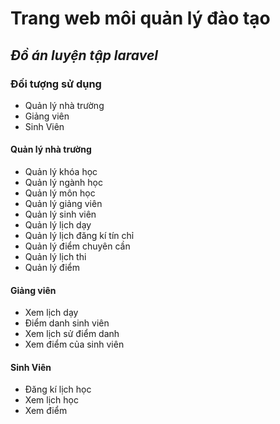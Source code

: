 # Trang web môi quản lý đào tạo

## <i>Đồ án luyện tập laravel</i>

### Đối tượng sử dụng

- Quản lý nhà trường
- Giảng viên
- Sinh Viên

#### Quản lý nhà trường
- Quản lý khóa học
- Quản lý ngành học
- Quản lý môn học
- Quản lý giảng viên
- Quản lý sinh viên
- Quản lý lịch dạy
- Quản lý lịch đăng kí tín chỉ
- Quản lý điểm chuyên cần
- Quản lý lịch thi
- Quản lý điểm

#### Giảng viên
- Xem lịch dạy
- Điểm danh sinh viên
- Xem lịch sử điểm danh
- Xem điểm của sinh viên

#### Sinh Viên
- Đăng kí lịch học
- Xem lịch học
- Xem điểm 
